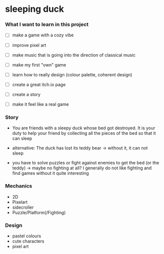 # sleeping duck #

### What I want to learn in this project ###

- [ ] make a game with a cozy vibe
- [ ] improve pixel art 
- [ ] make music that is going into the direction of classical music
- [ ] make my first "own" game
- [ ] learn how to really design (colour palette, coherent design)
- [ ] create a great itch.io page
- [ ] create a story 
- [ ] make it feel like a real game


### Story ###

- You are friends with a sleepy duck whose bed got destroyed. It is your duty to help your friend by collecting all the pieces of the bed so that it can sleep 

- alternative: The duck has lost its teddy bear -> without it, it can not sleep

- you have to solve puzzles or fight against enemies to get the bed (or the teddy) -> maybe no fighting at all?
  I generally do not like fighting and find games without it quite interesting


### Mechanics ###

- 2D
- Pixelart
- sidecroller
- Puzzle/Platform(/Fighting)


### Design ###

- pastel colours
- cute characters
- pixel art
